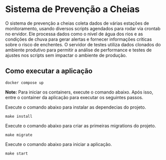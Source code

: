 # Sistema de Prevenção a Cheias

O sistema de prevenção a cheias coleta dados de várias estações de monitoramento, usando diversos scripts agendados para rodar via crontab no ervidor. Ele processa dados como o nível de água dos rios e as condições de chuva para gerar alertas e fornecer informações críticas sobre o risco de enchentes.
O servidor de testes utiliza dados clonados do ambiente produtivo para permitir a análise de performance e testes de ajustes nos scripts sem impactar o ambiente de produção.

## Como executar a aplicação

```
docker compose up
```
**Note:** Para iniciar os containers, execute o comando abaixo. Após isso, entre o container da aplicação para executar os seguintes passos.

Execute o comando abaixo para instalar as dependecias do projeto.
```
make install
```

Execute o comando abaixo para criar as primeiras migrations do projeto.
```
make migrate
```

Execute o comando abaixo para iniciar a aplicação.
```
make start
```